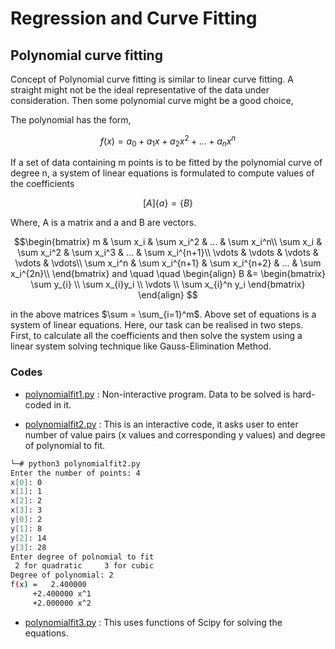 # Regression and Curve Fitting


## Polynomial curve fitting
Concept of Polynomial curve fitting is similar to linear curve fitting. A straight might not be the ideal representative of the data under consideration. Then some polynomial curve might be a good choice,

The polynomial has the form, 
```math
f(x) = a_0 + a_1x + a_2x^2 + ... + a_nx^n
```
If a set of data containing m points is to be fitted by the polynomial curve of degree n, a system of linear equations is formulated to compute values of the coefficients
```math
[A]\{a\} = \{B\}
```
Where, A is a matrix and a and B are vectors.
```math
\begin{bmatrix}
m & \sum x_i & \sum x_i^2 & ... & \sum x_i^n\\
\sum x_i & \sum x_i^2 & \sum x_i^3 & ... & \sum x_i^{n+1}\\
\vdots  & \vdots & \vdots & \vdots & \vdots\\
\sum x_i^n & \sum x_i^{n+1} & \sum x_i^{n+2} & ... & \sum x_i^{2n}\\
\end{bmatrix}

and \quad \quad
\begin{align}
    B &= \begin{bmatrix}
           \sum y_{i} \\
           \sum x_{i}y_i \\
           \vdots \\
           \sum x_{i}^n y_i
         \end{bmatrix}
\end{align}

```
in the above matrices $\sum = \sum_{i=1}^m$. 
Above set of equations is a system of linear equations. Here, our task can be realised in two steps. First, to calculate all the coefficients and then solve the system using a linear system solving technique like Gauss-Elimination Method.

### Codes
- [polynomialfit1.py](https://github.com/nishantaMishra/computational-physics-in-python/blob/main/curveFitting/polynomialCurveFitting/polynomialfit1.py) : Non-interactive program. Data to be solved is hard-coded in it.

- [polynomialfit2.py](https://github.com/nishantaMishra/computational-physics-in-python/blob/main/curveFitting/polynomialCurveFitting/polynomialfit2.py) : This is an interactive code, it asks user to enter number of value pairs (x values and corresponding y values) and degree of polynomial to fit.
```bash
└─# python3 polynomialfit2.py
Enter the number of points: 4
x[0]: 0
x[1]: 1
x[2]: 2
x[3]: 3
y[0]: 2
y[1]: 8
y[2]: 14
y[3]: 28
Enter degree of polnomial to fit 
 2 for quadratic 	 3 for cubic
Degree of polynomial: 2
f(x) = 	 2.400000
	 +2.400000 x^1
	 +2.000000 x^2
```

- [polynomialfit3.py](polynomialfit3.py) : This uses functions of Scipy for solving the equations.
